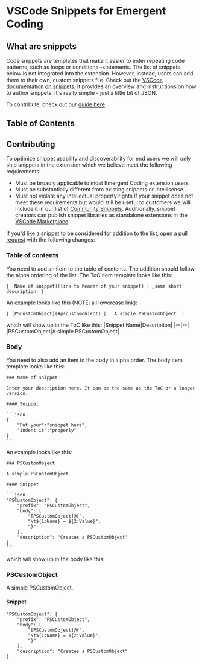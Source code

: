 # VSCode Snippets for Emergent Coding
## What are snippets
Code snippets are templates that make it easier to enter repeating code patterns, such as loops or conditional-statements. The list of snippets below is not integrated into the extension. However, instead, users can add them to their own, custom snippets file. Check out the [VSCode documentation on snippets](https://code.visualstudio.com/docs/editor/userdefinedsnippets). It provides an overview and instructions on how to author snippets. It's really simple - just a little bit of JSON.

To contribute, check out our [guide here](https://github.com/aptissio/vscode-ec-language-extension/blob/main/docs/community_snippets.md#contributing).

## Table of Contents

## Contributing
To optimize snippet usability and discoverability for end users we will only ship snippets in the extension which we believe meet the following requirements:

- Must be broadly applicable to most Emergent Coding extension users
- Must be substantially different from existing snippets or intellisense
- Must not violate any intellectual property rights
If your snippet does not meet these requirements but would still be useful to customers we will include it in our list of [Community Snippets](https://github.com/aptissio/vscode-ec-language-extension/blob/main/docs/community_snippets.md). Additionally, snippet creators can publish snippet libraries as standalone extensions in the [VSCode Marketplace](https://code.visualstudio.com/api/working-with-extensions/publishing-extension).

If you'd like a snippet to be considered for addition to the list, [open a pull request](https://opensource.guide/how-to-contribute/#opening-a-pull-request) with the following changes:
### Table of contents
You need to add an item to the table of contents. The addition should follow the alpha ordering of the list. The ToC item template looks like this:
```
| [Name of snippet](link to header of your snippet) | _some short description_ |
```
An example looks like this (NOTE: all lowercase link):
```
| [PSCustomObject](#pscustomobject) |  _A simple PSCustomObject_ |
```
which will show up in the ToC like this:
|Snippet Name|Description|
|--|--|
|PSCustomObject|A simple PSCustomObject|
### Body
You need to also add an item to the body in alpha order. The body item template looks like this:

	### Name of snippet

	Enter your description here. It can be the same as the ToC or a longer version.

	#### Snippet

	```json
	{
		"Put your":"snippet here",
		"indent it":"properly"
	}
	```
An example looks like this:

	### PSCustomObject

	A simple PSCustomObject.

	#### Snippet

	```json
	"PSCustomObject": {
		"prefix": "PSCustomObject",
		"body": [
			"[PSCustomObject]@{",
			"\t${1:Name} = ${2:Value}",
			"}"
		],
		"description": "Creates a PSCustomObject"
	}
	```
which will show up in the body like this:

### PSCustomObject
A simple PSCustomObject.

#### Snippet
	"PSCustomObject": {
		"prefix": "PSCustomObject",
		"body": [
			"[PSCustomObject]@{",
			"\t${1:Name} = ${2:Value}",
			"}"
		],
		"description": "Creates a PSCustomObject"
	}